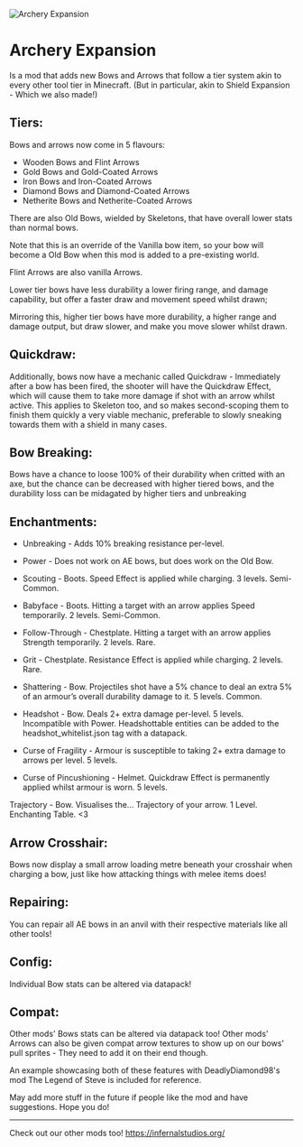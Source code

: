 ![Archery Expansion](https://i.imgur.com/5pNZpm5.png)

# Archery Expansion
Is a mod that adds new Bows and Arrows that follow a tier system akin to every other tool tier in Minecraft.
(But in particular, akin to Shield Expansion - Which we also made!)

## Tiers:
Bows and arrows now come in 5 flavours:
- Wooden Bows and Flint Arrows
- Gold Bows and Gold-Coated Arrows
- Iron Bows and Iron-Coated Arrows
- Diamond Bows and Diamond-Coated Arrows
- Netherite Bows and Netherite-Coated Arrows  

There are also Old Bows, wielded by Skeletons, that have overall lower stats than normal bows.

Note that this is an override of the Vanilla bow item, so your bow will become a Old Bow when this mod is added to a pre-existing world.

Flint Arrows are also vanilla Arrows.  

Lower tier bows have less durability a lower firing range, and damage capability, but offer a faster draw and movement speed whilst drawn;

Mirroring this, higher tier bows have more durability, a higher range and damage output, but draw slower, and make you move slower whilst drawn.
  
## Quickdraw:

Additionally, bows now have a mechanic called Quickdraw - Immediately after a bow has been fired, the shooter will have the Quickdraw Effect, which will cause them to take more damage if shot with an arrow whilst active. This applies to Skeleton too, and so makes second-scoping them to finish them quickly a very viable mechanic, preferable to slowly sneaking towards them with a shield in many cases.

## Bow Breaking:

Bows have a chance to loose 100% of their durability when critted with an axe, but the chance can be decreased with higher tiered bows, and the durability loss can be midagated by higher tiers and unbreaking

## Enchantments:

- Unbreaking - Adds 10% breaking resistance per-level.
- Power - Does not work on AE bows, but does work on the Old Bow.

- Scouting - Boots. Speed Effect is applied while charging. 3 levels. Semi-Common.
- Babyface - Boots. Hitting a target with an arrow applies Speed temporarily. 2 levels. Semi-Common.

- Follow-Through - Chestplate. Hitting a target with an arrow applies Strength temporarily. 2 levels. Rare.
- Grit - Chestplate. Resistance Effect is applied while charging. 2 levels. Rare.

- Shattering - Bow. Projectiles shot have a 5% chance to deal an extra 5% of an armour’s overall durability damage to it. 5 levels. Common.

- Headshot - Bow. Deals 2+ extra damage per-level. 5 levels. Incompatible with Power. Headshottable entities can be added to the headshot_whitelist.json tag with a datapack.

- Curse of Fragility - Armour is susceptible to taking 2+ extra damage to arrows per level. 5 levels.
- Curse of Pincushioning - Helmet. Quickdraw Effect is permanently applied whilst armour is worn. 5 levels.

Trajectory - Bow. Visualises the… Trajectory of your arrow. 1 Level. Enchanting Table. <3

## Arrow Crosshair:
Bows now display a small arrow loading metre beneath your crosshair when charging a bow, just like how attacking things with melee items does!

## Repairing:
You can repair all AE bows in an anvil with their respective materials like all other tools!

## Config:
Individual Bow stats can be altered via datapack!

## Compat:

Other mods' Bows stats can be altered via datapack too! Other mods' Arrows can also be given compat arrow textures to show up on our bows' pull sprites - They need to add it on their end though.

An example showcasing both of these features with DeadlyDiamond98's mod The Legend of Steve is included for reference.

May add more stuff in the future if people like the mod and have suggestions.
Hope you do!

---

Check out our other mods too! https://infernalstudios.org/